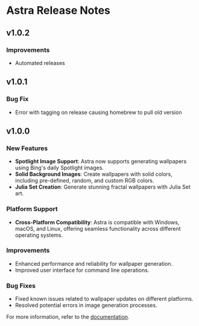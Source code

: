 # Astra Release Notes

## v1.0.2

### Improvements
- Automated releases

## v1.0.1

### Bug Fix
- Error with tagging on release causing homebrew to pull old version

## v1.0.0

### New Features
- **Spotlight Image Support**: Astra now supports generating wallpapers using Bing's daily Spotlight images.
- **Solid Background Images**: Create wallpapers with solid colors, including pre-defined, random, and custom RGB colors.
- **Julia Set Creation**: Generate stunning fractal wallpapers with Julia Set art.

### Platform Support
- **Cross-Platform Compatibility**: Astra is compatible with Windows, macOS, and Linux, offering seamless functionality across different operating systems.

### Improvements
- Enhanced performance and reliability for wallpaper generation.
- Improved user interface for command line operations.

### Bug Fixes
- Fixed known issues related to wallpaper updates on different platforms.
- Resolved potential errors in image generation processes.

For more information, refer to the [documentation](https://github.com/CharlieKarafotias/astra).

